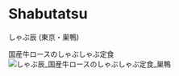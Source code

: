 # Shabutatsu
しゃぶ辰 (東京・巣鴨)

国産牛ロースのしゃぶしゃぶ定食
![しゃぶ辰_国産牛ロースのしゃぶしゃぶ定食_巣鴨](https://user-images.githubusercontent.com/20723919/107118600-47f4be80-68c5-11eb-9314-af63f76c6036.JPG)
